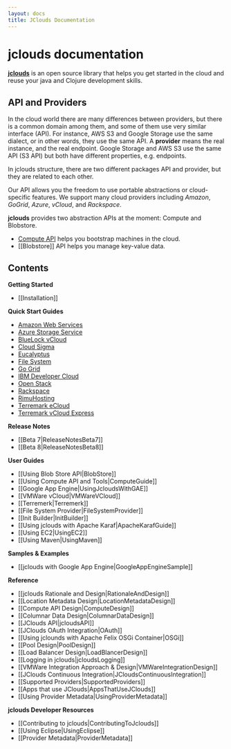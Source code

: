 ```yaml
---
layout: docs
title: JClouds Documentation
---
```


# **jclouds** documentation

[**jclouds**](http://www.jclouds.org/) is an open source library that helps you get started in the cloud and reuse your java and 
Clojure development skills. 


## API and Providers

In the cloud world there are many differences between providers, but there is a common domain among them, and some of them use very similar interface (API).
For instance, AWS S3 and Google Storage use the same dialect, or in other words, they use the same API.
A **provider** means the real instance, and the real endpoint. Google Storage and AWS S3 use the same API (S3 API) but both have different properties, e.g. endpoints.

In jclouds structure, there are two different packages API and provider, but they are related to each other.

Our API allows you the freedom to use portable abstractions or cloud-specific features. 
We support many cloud providers including _Amazon_, _GoGrid_, _Azure_, _vCloud_, and _Rackspace_.



**jclouds** provides two abstraction APIs at the moment: Compute and Blobstore. 

   * [Compute API](refere) helps you bootstrap machines in the cloud.
   * [[Blobstore]] API helps you manage key-value data.

## Contents

**Getting Started**

* [[Installation]]

**Quick Start Guides**

* [Amazon Web Services](/documentation/quickstart/aws)
* [Azure Storage Service](/documentation/quickstart/azure-storage)
* [BlueLock vCloud](/documentation/quickstart/bluelock)
* [Cloud Sigma](/documentation/quickstart/cloudsigma)
* [Eucalyptus](/documentation/quickstart/eucalyptus)
* [File System](/documentation/quickstart/filesystem)
* [Go Grid](/documentation/quickstart/go-grid)
* [IBM Developer Cloud](/documentation/quickstart/ibm-developer-cloud)
* [Open Stack](/documentation/quickstart/openstack)
* [Rackspace](/documentation/quickstart/rackspace)
* [RimuHosting](/documentation/quickstart/rimuhosting)
* [Terremark eCloud](/documentation/quickstart/terremark-ecloud)
* [Terremark vCloud Express](/documentation/quickstart/terremark-vcloud-express)

**Release Notes**

* [[Beta 7|ReleaseNotesBeta7]]
* [[Beta 8|ReleaseNotesBeta8]]

**User Guides**

* [[Using Blob Store API|BlobStore]]
* [[Using Compute API and Tools|ComputeGuide]]
* [[Google App Engine|UsingJcloudsWithGAE]]
* [[VMWare vCloud|VMWareVCloud]]
* [[Terremerk|Terremerk]]
* [[File System Provider|FileSystemProvider]]
* [[Init Builder|InitBuilder]]
* [[Using jclouds with Apache Karaf|ApacheKarafGuide]]
* [[Using EC2|UsingEC2]]
* [[Using Maven|UsingMaven]]

**Samples & Examples**

* [[jclouds with Google App Engine|GoogleAppEngineSample]]

**Reference**

* [[jclouds Rationale and Design|RationaleAndDesign]]
* [[Location Metadata Design|LocationMetadataDesign]]
* [[Compute API Design|ComputeDesign]]
* [[Columnar Data Design|ColumnarDataDesign]]
* [[JClouds API|jcloudsAPI]]
* [[JClouds OAuth Integration|OAuth]]
* [[Using jclounds with Apache Felix OSGi Container|OSGi]]
* [[Pool Design|PoolDesign]]
* [[Load Balancer Design|LoadBlancerDesign]]
* [[Logging in jclouds|jcloudsLogging]]
* [[VMWare Integration Approach & Design|VMWareIntegrationDesign]]
* [[JClouds Continuous Integration|JCloudsContinuousIntegration]]
* [[Supported Providers|SupportedProviders]]
* [[Apps that use JClouds|AppsThatUseJClouds]]
* [[Using Provider Metadata|UsingProviderMetadata]]


**jclouds Developer Resources**

* [[Contributing to jclouds|ContributingToJclouds]]
* [[Using Eclipse|UsingEclipse]]
* [[Provider Metadata|ProviderMetadata]]

